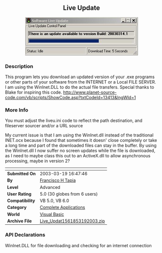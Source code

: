 ﻿<div align="center">

## Live Update

<img src="PIC20033141431312517.jpg">
</div>

### Description

This program lets you download an updated version of your .exe programs or other parts of your software from the INTERNET or a Local FILE SERVER. I am using the WinInet.DLL to do the actual file transfers. Special thanks to Blake for inspiring this code. http://www.planet-source-code.com/vb/scripts/ShowCode.asp?txtCodeId=13413&lngWId=1
 
### More Info
 
You must adjust the liveu.ini code to reflect the path destination, and fileserver sourcer and/or a URL source

My current issue is that I am using the WinInet.dll instead of the traditional INET.ocx because I found that sometimes it doesn' close completely or take a long time and part of the downloaded files can stay in the buffer. By using the WinInet.dll I now suffer no screen updates while the file is downloaded, as I need to maybe class this out to an ActiveX.dll to allow asynchronous processing, maybe in version 2?


<span>             |<span>
---                |---
**Submitted On**   |2003-03-19 16:47:46
**By**             |[Francisco H Tapia](https://github.com/Planet-Source-Code/PSCIndex/blob/master/ByAuthor/francisco-h-tapia.md)
**Level**          |Advanced
**User Rating**    |5.0 (30 globes from 6 users)
**Compatibility**  |VB 5\.0, VB 6\.0
**Category**       |[Complete Applications](https://github.com/Planet-Source-Code/PSCIndex/blob/master/ByCategory/complete-applications__1-27.md)
**World**          |[Visual Basic](https://github.com/Planet-Source-Code/PSCIndex/blob/master/ByWorld/visual-basic.md)
**Archive File**   |[Live\_Updat1561853192003\.zip](https://github.com/Planet-Source-Code/francisco-h-tapia-live-update__1-44005/archive/master.zip)

### API Declarations

WinInet.DLL for file downloading and checking for an internet connection





